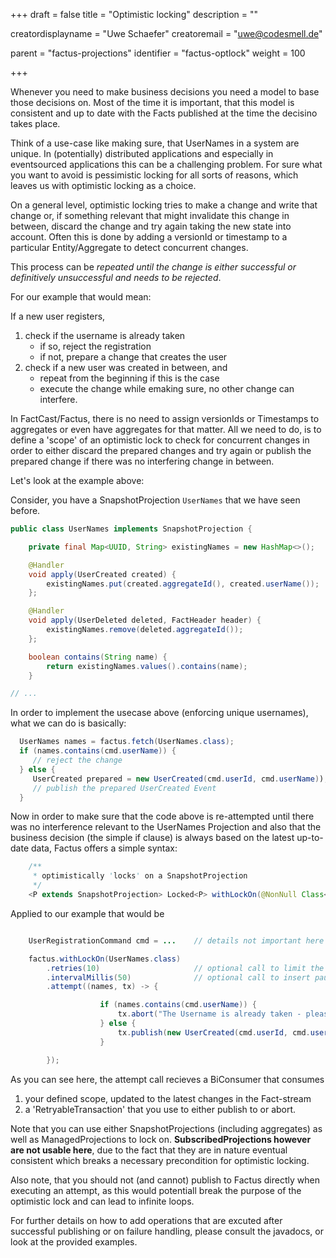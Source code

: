 +++
draft = false
title = "Optimistic locking"
description = ""


creatordisplayname = "Uwe Schaefer"
creatoremail = "uwe@codesmell.de"


parent = "factus-projections"
identifier = "factus-optlock"
weight = 100

+++

Whenever you need to make business decisions you need a model to base those decisions on. Most of the time it is 
important, that this model is consistent and up to date with the Facts published at the time the decisino takes place.

Think of a use-case like making sure, that UserNames in a system are unique. In (potentially) distributed applications
and especially in eventsourced applications this can be a challenging problem. For sure what you want to avoid is 
pessimistic locking for all sorts of reasons, which leaves us with optimistic locking as a choice.

On a general level, optimistic locking tries to make a change and write that change or, if something relevant that 
might invalidate this change in between, discard the change and try again taking the new state into account.
Often this is done by adding a versionId or timestamp to a particular Entity/Aggregate to detect concurrent changes.

This process can be *repeated until the change is either successful or definitively unsuccessful and needs to be rejected*.

For our example that would mean:

If a new user registers, 
1. check if the username is already taken
    * if so, reject the registration
    * if not, prepare a change that creates the user
1. check if a new user was created in between, and
    * repeat from the beginning if this is the case
    * execute the change while emaking sure, no other change can interfere.
    
In FactCast/Factus, there is no need to assign versionIds or Timestamps to aggregates or even have aggregates for that matter.
All we need to do, is to define a 'scope' of an optimistic lock to check for concurrent changes in order to either 
discard the prepared changes and try again or publish the prepared change if there was no interfering change in between.

Let's look at the example above:

Consider, you have a SnapshotProjection `UserNames` that we have seen before.

```java
public class UserNames implements SnapshotProjection {

    private final Map<UUID, String> existingNames = new HashMap<>();

    @Handler
    void apply(UserCreated created) {
        existingNames.put(created.aggregateId(), created.userName());
    };

    @Handler
    void apply(UserDeleted deleted, FactHeader header) {
        existingNames.remove(deleted.aggregateId());
    };

    boolean contains(String name) {
        return existingNames.values().contains(name);
    }

// ...
```

In order to implement the usecase above (enforcing unique usernames), what we can do is basically:

```java
  UserNames names = factus.fetch(UserNames.class);
  if (names.contains(cmd.userName)) {
     // reject the change
  } else {
     UserCreated prepared = new UserCreated(cmd.userId, cmd.userName));
     // publish the prepared UserCreated Event
  }   
```

Now in order to make sure that the code above is re-attempted until there was no interference relevant to the UserNames
Projection and also that the business decision (the simple if clause) is always based on the latest up-to-date data,
Factus offers a simple syntax:

```java
    /**
     * optimistically 'locks' on a SnapshotProjection
     */
    <P extends SnapshotProjection> Locked<P> withLockOn(@NonNull Class<P> snapshotClass);
```

Applied to our example that would be

```java

    UserRegistrationCommand cmd = ...    // details not important here

    factus.withLockOn(UserNames.class)
        .retries(10)                     // optional call to limit the number of retries 
        .intervalMillis(50)              // optional call to insert pause with the given number of milliseconds in between attempts
        .attempt((names, tx) -> {

                    if (names.contains(cmd.userName)) {
                        tx.abort("The Username is already taken - please choose another one.");
                    } else {
                        tx.publish(new UserCreated(cmd.userId, cmd.userName));
                    }

        });
``` 

As you can see here, the attempt call recieves a BiConsumer that consumes
1. your defined scope, updated to the latest changes in the Fact-stream
1. a 'RetryableTransaction' that you use to either publish to or abort.

Note that you can use either SnapshotProjections (including aggregates) as well as ManagedProjections to lock on. 
**SubscribedProjections however are not usable here**, due to the fact that they are in nature eventual consistent which 
breaks a necessary precondition for optimistic locking.  

Also note, that you should not (and cannot) publish to Factus directly when executing an attempt, as this would potentiall 
break the purpose of the optimistic lock and can lead to infinite loops.  

For further details on how to add operations that are excuted after successful publishing or on failure handling, 
please consult the javadocs, or look at the provided examples.
